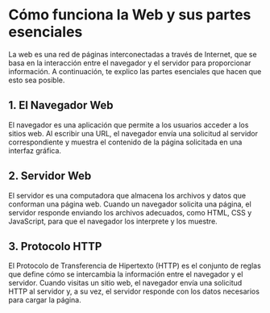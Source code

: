 # Cómo funciona la Web y sus partes esenciales

La web es una red de páginas interconectadas a través de Internet, que se basa en la interacción entre el navegador y el servidor para proporcionar información. A continuación, te explico las partes esenciales que hacen que esto sea posible.

## 1. El Navegador Web
El navegador es una aplicación que permite a los usuarios acceder a los sitios web. Al escribir una URL, el navegador envía una solicitud al servidor correspondiente y muestra el contenido de la página solicitada en una interfaz gráfica.

## 2. Servidor Web
El servidor es una computadora que almacena los archivos y datos que conforman una página web. Cuando un navegador solicita una página, el servidor responde enviando los archivos adecuados, como HTML, CSS y JavaScript, para que el navegador los interprete y los muestre.

## 3. Protocolo HTTP
El Protocolo de Transferencia de Hipertexto (HTTP) es el conjunto de reglas que define cómo se intercambia la información entre el navegador y el servidor. Cuando visitas un sitio web, el navegador envía una solicitud HTTP al servidor y, a su vez, el servidor responde con los datos necesarios para cargar la página.
